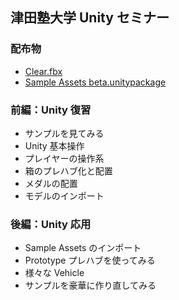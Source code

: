 ## 津田塾大学 Unity セミナー

### 配布物

- [Clear.fbx](https://github.com/keijiro/TsudaUnity/raw/handouts/Clear.fbx)
- [Sample Assets beta.unitypackage](https://dl.dropboxusercontent.com/u/137644105/Sample%20Assets%20beta.unitypackage)

### 前編：Unity 復習

- サンプルを見てみる
- Unity 基本操作
- プレイヤーの操作系
- 箱のプレハブ化と配置
- メダルの配置
- モデルのインポート

### 後編：Unity 応用

- Sample Assets のインポート
- Prototype プレハブを使ってみる
- 様々な Vehicle
- サンプルを豪華に作り直してみる

